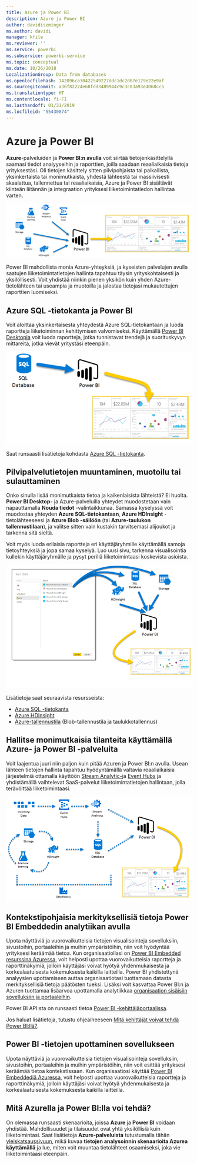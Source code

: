 ```yaml
---
title: Azure ja Power BI
description: Azure ja Power BI
author: davidiseminger
ms.author: davidi
manager: kfile
ms.reviewer: ''
ms.service: powerbi
ms.subservice: powerbi-service
ms.topic: conceptual
ms.date: 10/26/2018
LocalizationGroup: Data from databases
ms.openlocfilehash: 142096ca30422549227ddc1dc2d07e129e22e9af
ms.sourcegitcommit: a36f82224e68fdd3489944c9c3c03a93e4068cc5
ms.translationtype: HT
ms.contentlocale: fi-FI
ms.lasthandoff: 01/31/2019
ms.locfileid: "55430874"
---
```

# <a name="azure-and-power-bi"></a>Azure ja Power BI

**Azure**-palveluiden ja **Power BI:n avulla** voit siirtää tietojenkäsittelyllä saamasi tiedot analyyseihin ja raporttien, joilla saadaan reaaliaikaisia tietoja yrityksestäsi. Oli tietojen käsittely sitten pilvipohjaista tai paikallista, yksinkertaista tai monimutkaista, yhdestä lähteestä tai massiivisesti skaalattua, tallennettua tai reaaliaikaisia, Azure ja Power BI sisältävät kiinteän liitännän ja integraation yrityksesi liiketoimintatiedon hallintaa varten.

![Azure](media/service-azure-and-power-bi/azure_1.png)

Power BI mahdollista monia Azure-yhteyksiä, ja kyseisten palvelujen avulla saatujen liiketoimintatietojen hallinta tapahtuu täysin yrityskohtaisesti ja yksilöllisesti. Voit yhdistää niinkin pienen yksikön kuin yhden Azure-tietolähteen tai useampia ja muotoilla ja jalostaa tietojasi mukautettujen raporttien luomiseksi.

## <a name="azure-sql-database-and-power-bi"></a>Azure SQL -tietokanta ja Power BI

Voit aloittaa yksinkertaisesta yhteydestä Azure SQL-tietokantaan ja luoda raportteja liiketoiminnan kehittymisen valvomiseksi. Käyttämällä [Power BI Desktopia](desktop-getting-started.md) voit luoda raportteja, jotka tunnistavat trendejä ja suorituskyvyn mittareita, jotka vievät yritystäsi eteenpäin.

![SQL:stä PBI:hin](media/service-azure-and-power-bi/azure_2_sqltopbi.png)

Saat runsaasti lisätietoja kohdasta [Azure SQL -tietokanta](http://azure.microsoft.com/services/sql-database/).

## <a name="transform-shape-and-merge-your-cloud-data"></a>Pilvipalvelutietojen muuntaminen, muotoilu tai sulauttaminen

Onko sinulla lisää monimutkaista tietoa ja kaikenlaisista lähteistä? Ei huolta. **Power BI Desktop-** ja Azure-palveluilla yhteydet muodostetaan vain napauttamalla **Nouda tiedot** -valintaikkunaa. Samassa kyselyssä voit muodostaa yhteyden **Azure SQL-tietokantaan**, **Azure HDInsight** -tietolähteeseesi ja **Azure Blob -säilöön** (tai **Azure-taulukon tallennustilaan**), ja valitse sitten vain kustakin tarvitsemasi alijoukot ja tarkenna sitä sieltä.

Voit myös luoda erilaisia raportteja eri käyttäjäryhmille käyttämällä samoja tietoyhteyksiä ja jopa samaa kyselyä. Luo uusi sivu, tarkenna visualisointia kullekin käyttäjäryhmälle ja pysyt perillä liiketoimintaasi koskevista asioista.

![Useista PBI:hin](media/service-azure-and-power-bi/azure_3_multipletopbi.png)

Lisätietoja saat seuraavista resursseista:

* [Azure SQL -tietokanta](http://azure.microsoft.com/services/sql-database/)
* [Azure HDInsight](http://azure.microsoft.com/services/hdinsight/)
* [Azure-tallennustila](http://azure.microsoft.com/services/storage/) (Blob-tallennustila ja taulukkotallennus)

## <a name="get-complex-and-ahead-using-azure-services-and-power-bi"></a>Hallitse monimutkaisia tilanteita käyttämällä Azure- ja Power BI -palveluita

Voit laajentua juuri niin paljon kuin pitää Azuren ja Power BI:n avulla. Usean lähteen tietojen hallinta tapahtuu hyödyntämällä valtavia reaaliaikaisia järjestelmiä ottamalla käyttöön [Stream Analytic-](http://azure.microsoft.com/services/stream-analytics/)ja [Event Hubs](http://azure.microsoft.com/services/event-hubs/) ja yhdistämällä vaihtelevat SaaS-palvelut liiketoimintatietojen hallintaan, jolla terävöittää liiketoimintaasi.

![Azure Complex](media/service-azure-and-power-bi/azure_4_complex.png)

## <a name="context-insights-with-power-bi-embedded-analytics"></a>Kontekstipohjaisia merkityksellisiä tietoja Power BI Embeddedin analytiikan avulla

Upota näyttäviä ja vuorovaikutteisia tietojen visualisointeja sovelluksiin, sivustoihin, portaaleihin ja muihin ympäristöihin, niin voit hyödyntää yrityksesi keräämää tietoa. Kun organisaatiollasi on [Power BI Embedded resurssina Azuressa](https://azure.microsoft.com/services/power-bi-embedded/), voit helposti upottaa vuorovaikutteisia raportteja ja raporttinäkymiä, jolloin käyttäjäsi voivat hyötyä yhdenmukaisesta ja korkealaatuisesta kokemuksesta kaikilla laitteilla.  Power BI yhdistettynä analyysien upottamiseen auttaa organisaatiotasi tuottamaan datasta merkityksellisiä tietoja päätösten tueksi.  Lisäksi voit kasvattaa Power BI:n ja Azuren tuottamaa lisäarvoa upottamalla analytiikkaa [organisaation sisäisiin sovelluksiin ja portaaleihin](https://powerbi.microsoft.com/developers/embedded-analytics/organization/).

Power BI API:sta on runsaasti tietoa [Power BI -kehittäjäportaalissa](http://dev.powerbi.com).

Jos haluat lisätietoja, tutustu ohjeaiheeseen [Mitä kehittäjät voivat tehdä Power BI:llä?](developer/what-can-you-do.md).

## <a name="embed-your-power-bi-data-within-your-app"></a>Power BI -tietojen upottaminen sovellukseen

Upota näyttäviä ja vuorovaikutteisia tietojen visualisointeja sovelluksiin, sivustoihin, portaaleihin ja muihin ympäristöihin, niin voit esittää yrityksesi keräämää tietoa kontekstissaan. Kun organisaatiosi käyttää [Power BI Embeddediä Azuressa](https://azure.microsoft.com/services/power-bi-embedded/), voit helposti upottaa vuorovaikutteisia raportteja ja raporttinäkymiä, jolloin käyttäjäsi voivat hyötyä yhdenmukaisesta ja korkealaatuisesta kokemuksesta kaikilla laitteilla.

## <a name="what-could-you-do-with-azure-and-power-bi"></a>Mitä Azurella ja Power BI:lla voi tehdä?

On olemassa runsaasti skenaarioita, joissa **Azure** ja **Power BI** voidaan yhdistää. Mahdollisuudet ja tilaisuudet ovat yhtä yksilöllisiä kuin liiketoimintasi. Saat lisätietoja **Azure-palveluista** tutustumalla tähän [yleiskatsaussivuun](https://docs.microsoft.com/azure/machine-learning/team-data-science-process/plan-your-environment), mikä kuvaa **tietojen analysoinnin skenaarioita Azurea käyttämällä** ja lue, miten voit muuntaa tietolähteet osaamiseksi, joka vie liiketoimintaasi eteenpäin.